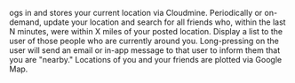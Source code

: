 ogs in and stores your current location via Cloudmine. Periodically or on-demand, update your location and search for all friends who, within the last N minutes, were within X miles of your posted location. Display a list to the user of those people who are currently around you. Long-pressing on the user will send an email or in-app message to that user to inform them that you are "nearby." Locations of you and your friends are plotted via Google Map.
